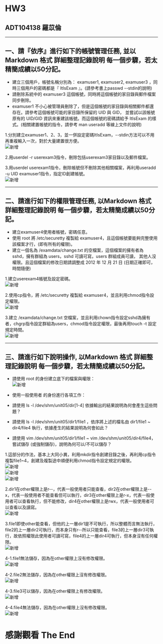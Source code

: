 # HW3
## ADT104138 羅苡倫
*****
## 一、請『依序』進行如下的帳號管理任務, 並以Markdown 格式 詳細整理記錄說明 每一個步驟，若太精簡成績以50分記。
*	建立三個用戶，帳號名稱分別為： examuser1, examuser2, examuser3 ，同時三個用戶的密碼都是『 ItIsExam 』。(請參考書上passwd --stdin的說明)</br>
*	請刪除系統中的 examuser3 這個帳號，同時將這個帳號的家目錄與郵件檔案同步刪除。</br>
*	examuser1 不小心被管理員刪除了，但是這個帳號的家目錄與相關郵件都還存在。請參考這個帳號可能的家目錄所保留的 UID 與 GID， 並嘗試以該帳號原有的 UID/GID 資訊來重建該帳號。而這個帳號的密碼請給予 ItIsExam 的樣式。(相關建置帳號的指令，請參考 man useradd 等線上文件的說明)</br>

1.分別建立examuser1、2、3，並一併設定密碼ItIsExam，--stdin方法可以不用再重複輸入一次，對於大量建置很方便。</br>
![新增](https://i.imgur.com/eXKLxFw.jpg)</br>

2.用userdel -r userexam3指令，刪除包括userexam3家目錄以及郵件檔案。</br>

3.用userdel userexam1指令，刪除帳號但不刪除其他相關檔案，再利用useradd -u UID examuser1指令，指定ID創建帳號。</br>
![新增](https://i.imgur.com/QEljpgl.jpg)</br>

*****
## 二、請進行如下的權限管理任務, 以Markdown 格式 詳細整理記錄說明 每一個步驟，若太精簡成績以50分記。
*	建立examuser4使用者帳號，密碼任意。</br>
*	使用 root 將 /etc/securetty 複製給 examuser4，且這個帳號要能夠完整使用該檔案才行，(即有所有的權限)。</br>
*	建立一個名為 /examdata/change.txt 的空檔案，這個檔案的擁有者為 sshd，擁有群組為 users，sshd 可讀可寫，users 群組成員可讀， 其他人沒權限。且這個檔案的修改日期請調整成 2012 年 12 月 21 日 (日期正確即可，時間隨便)</br>

1.建立userexam4帳號及設定密碼。</br>
![新增](https://i.imgur.com/U1IYVO9.jpg)</br>

2.使用cp指令，將 /etc/securetty 複製給 examuser4，並且利用chmod指令設定權限。</br>
![新增](https://i.imgur.com/TPk81Ow.jpg)</br>

3.建立 /examdata/change.txt 空檔案，並且利用chown指令設定sshd為擁有者，chgrp指令設定群組為users，chmod指令設定權限，最後再用touch -t 設定規定時間。</br>
![新增](https://i.imgur.com/kPy5L8A.jpg)</br>

*****
## 三、請進行如下說明操作, 以Markdown 格式 詳細整理記錄說明 每一個步驟，若太精簡成績以50分記。
*	請使用 root 的身份建立底下的檔案與權限：</br>
![新增](https://i.imgur.com/cfQrjf1.jpg)</br>

*	使用一般使用者 的身份進行各項工作：</br>
*	請使用 ls -l /dev/shm/unit05/dir[1-4] 依據輸出的結果說明為何會產生這些問題？</br>
*	請使用 ls -l /dev/shm/unit05/dir1/file1 ，依序將上述的檔名由 dir1/file1 ~ dir4/file4 執行，依據產生的結果說明為何會如此？</br>
*	請使用 vim /dev/shm/unit05/dir1/file1 ~ vim /dev/shm/unit05/dir4/file4，嘗試儲存 (或強制儲存)，說明為何可以/不可以儲存？</br>

1.這部分的作法，基本上大同小異，利用mkdir指令創建目錄之後，再利用cp指令複製file1~4，創建及複製途中順便利用chmod指令設定規定的權限。</br>
![新增](https://i.imgur.com/ux9CTB2.jpg)</br>
![新增](https://i.imgur.com/9dPvEeN.jpg)</br>
![新增](https://i.imgur.com/A4FCD2n.jpg)</br>

2.dir1在other權限上是r--，代表一般使用者只能查看，dir2在other權限上是--x，代表一般使用者不能查看但可以執行，dir3在other權限上是r-x，代表一般使用者可以查看執行，但不能修改，dir4在other權限上是rwx，代表一般使用者可以查看以及讀寫。</br>
![新增](https://i.imgur.com/68T7RxS.jpg)</br>

3.file1即使other能查看，但他的上一層dir1是不可執行，所以整體而言無法執行，file2的上一層dir2可執行，而本身只有r--所以只能查看，file3的上一層dir3可執行，故依照權限此使用者可讀可寫，file4的上一層dir4可執行，但本身沒有任何權限。</br>
![新增](https://i.imgur.com/RqDtS8D.jpg)</br>

4-1.file1無法儲存，因為在other權限上沒有修改權限。</br>
![新增](https://i.imgur.com/XBiaybv.jpg)</br>

4-2.file2無法儲存，因為在other權限上沒有修改權限。</br>
![新增](https://i.imgur.com/dzq1nbi.jpg)</br>

4-3.file3可以儲存，因為在other權限上有修改權限。</br>
![新增](https://i.imgur.com/4zKbI3L.jpg)</br>

4-4.file4無法儲存，因為在other權限上沒有修改權限。</br>
![新增](https://i.imgur.com/DS8k65k.jpg)</br>

# 感謝觀看 The End
